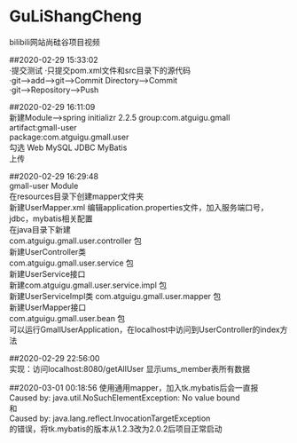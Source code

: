 # GuLiShangCheng  
bilibili网站尚硅谷项目视频

##2020-02-29 15:33:02  
·提交测试
·只提交pom.xml文件和src目录下的源代码  
·git-->add-->git-->Commit Directory-->Commit  
·git-->Repository-->Push  

##2020-02-29 16:11:09  
新建Module-->spring initializr 2.2.5
group:com.atguigu.gmall  
artifact:gmall-user  
package:com.atguigu.gmall.user  
勾选 Web MySQL JDBC MyBatis  
上传  

##2020-02-29 16:29:48  
gmall-user Module  
在resources目录下创建mapper文件夹  
    新建UserMapper.xml
编辑application.properties文件，加入服务端口号，jdbc，mybatis相关配置  
在java目录下新建  
com.atguigu.gmall.user.controller 包    
    新建UserController类  
com.atguigu.gmall.user.service 包  
    新建UserService接口  
    新建com.atguigu.gmall.user.service.impl 包  
        新建UserServiceImpl类
com.atguigu.gmall.user.mapper 包  
    新建UserMapper接口  
com.atguigu.gmall.user.bean 包  
可以运行GmallUserApplication，在localhost中访问到UserController的index方法    

##2020-02-29 22:56:00  
实现：访问localhost:8080/getAllUser 显示ums_member表所有数据  

##2020-03-01 00:18:56
使用通用mapper，加入tk.mybatis后会一直报  
Caused by: java.util.NoSuchElementException: No value bound  
和  
Caused by: java.lang.reflect.InvocationTargetException  
的错误，将tk.mybatis的版本从1.2.3改为2.0.2后项目正常启动  
